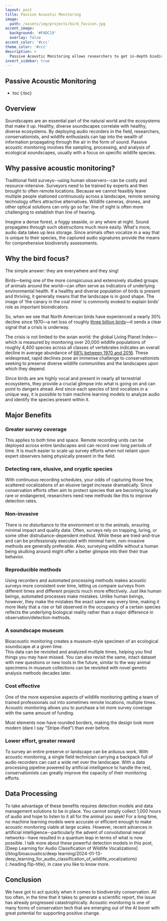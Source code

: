 ```yaml
---
layout: post
title: Passive Acoustic Monitoring
image: 
  path: /assets/img/projects/bird_favicon.jpg
accent_image: 
  background: '#FADC19'
  overlay: false
accent_color: '#ccc'
theme_color: '#ccc'
description: >
  Passive Acoustic Monitoring allows researchers to get in-depth biodiversity data faster than ever before.
invert_sidebar: true
---
```


## Passive Acoustic Monitoring


* toc
{:toc}


## Overview
Soundscapes are an essential part of the natural world and the ecosystems that make it up. 
Healthy, diverse soundscapes correlate with healthy, diverse ecosystems.
By deploying audio recorders in the field, researchers, conservationists, and wildlife 
enthusiasts can tap into the wealth of information propagating through the air in the 
form of sound. Passive acoustic monitoring involves the sampling, processing, and analysis 
of ecological soundscapes, usually with a focus on specific wildlife species. 


## Why passive acoustic monitoring?
Traditional field surveys--using human observers--can be costly and resource-intensive.
Surveyors need to be trained by experts and then brought to often remote locations. 
Because we cannot feasibly leave multiple people stationed continuously across a landscape, 
remote sensing technology offers attractive alternatives. Wildlife cameras, drones, and other
optical solutions can only go so far: line of sight is often more challenging to establish 
than line of hearing. 

Imagine a dense forest, a foggy seaside, or any where at night. Sound propagates through such 
obstrucitons much more easily. What's more, audio data takes up less storage. Since animals
often vocalize in a way that is unique to their species, the captured audio signatures provide 
the means for comprehensive biodiversity assessments. 

## Why the bird focus?
The simple answer: they are everywhere and they sing!

Birds—being one of the more conspicuous and extensively studied groups of animals around 
the world—can often serve as indicators of underlying environmental 
health. If a healthy and diverse population of birds is 
present and thriving, it generally means that the landscape is in good shape. The image 
of ‘the canary in the coal mine’ is commonly evoked to explain birds’ role as important 
bioindicators.

So, when we see that North American birds have experienced a nearly 30% decline since 
1970—a net loss of roughly [three billion birds](https://www.3billionbirds.org/)—it sends a clear 
signal that a crisis is underway. 

The crisis is not limited to the avian world: the global Living Planet Index—which is 
measured by monitoring over 20,000 wildlife populations of roughly 4,400 species across 
all classes of vertebrates indicates an overall decline in average abundance of [68% between 
1970 and 2016](https://livingplanet.panda.org/en-US/). These widespread, rapid declines pose an immense 
challenge to conservationists seeking to preserve diverse wildlife communities and 
the landscapes upon which they depend.

Since birds are are highly vocal and present in nearly all terrestrial ecosystems, they
provide a crucial glimpse into what is going on and can point to dangers ahead. And since
each species of bird vocalizes in a unique way, it is possible to train machine learning 
models to analyze audio and identify the species present within it.

## Major Benefits
### Greater survey coverage
This applies to both time and space. Remote recording units can be deployed across entire 
landscapes and can record over long periods of time. It is much easier to scale up survey 
efforts when not reliant upon expert observers being physically present in the field.

### Detecting rare, elusive, and cryptic species
With continuous recording schedules, your odds of capturing those few, scattered vocalizations 
of an elusive target increase dramatically. Since conservation efforts often aim to protect
species that are becoming locally rare or endangered, researchers need new methods like this
to improve detection rates.

### Non-invasive
There is no disturbance to the environment or to the animals, ensuring minimal impact and quality data.
Often, surveys rely on trapping, luring, or some other distrubance-dependent method. While these are
tried-and-true and can be professionaly executed with minimal harm, non-invasive methods are generally
preferable. Also, surveying wildlife without a human being skulking around might offer a better
glimpse into their their true behavior.

### Reproducible methods
Using recorders and automated processing methods makes acoustic surveys more consistent over time, 
letting us compare surveys from different times and different projects much more effectively. Just like
human beings, automated processes make mistakes. Unlike human beings, however, they make the mistakes
the exact same way every time, making it more likely that a rise or fall observed in the occupancy of a 
certain species reflects the underlying biological reality rather than a major difference in 
observation/detection methods. 

### A soundscape museum
Bioacoustic monitoring creates a museum-style specimen of an ecological soundscape at a given time.  
This data can be revisited and analyzed multiple times, helping you find things you may have missed.
You can also revisit the same, intact dataset with  new questions or new tools in the future, similar 
to the way animal specimens in museum collections can be revisited with novel genetic analysis methods 
decades later.

### Cost effective
One of the more expensive aspects of wildlife monitoring getting a team of trained professionals out into 
sometimes remote locations, multiple times.  Acoustic monitoring allows you to purchase a lot more survey 
coverage with the same amount of funding. 


Most elements now have rounded borders, making the design 
look more modern (dare I say "Stripe-ified") than ever before. 

### Lower effort, greater reward
To survey an entire preserve or landscape can be arduous work. With acoustic monitoring, a single field 
technician carrying a backpack full of audio recorders can cast a wide net over the landscape. With a data
processing pipeline powered by artificial intelligence to handle the rest, conservationists can greatly
improve the capacity of their monitoring efforts. 

## Data Processing
To take advantage of these benefits requires detection models and data management solutions to be in place.
You cannot simply collect 1,000 hours of audio and hope to listen to it all for the animal you seek! For a 
long time, no machine learning models were accurate or efficient enough to make acoustic monitoring viable
at large scales. However, recent advances in artificial intelligience--particularly the advent of convolutional 
neural networks--have resulted in a quantum leap in terms of what is now possible. I talk more about these
powerful detection models in this post, 
[Deep Learning for Audio Classification of Wildlife Vocalizations](/blog/bioacoustics/deep learning/2024-01-13-deep_learning_for_audio_classification_of_wildlife_vocalizations){:.heading.flip-title}, 
in case you like to know more.

## Conclusion
We have got to act quickly when it comes to biodiversity conservation. All too often, in the time that it 
takes to generate a scientific report, the issue has already progressed catastrophically. Acoustic monitoring
is one of many forms of conservation tech that are emerging out of the AI boom with great potential for 
supporting positive change. 
